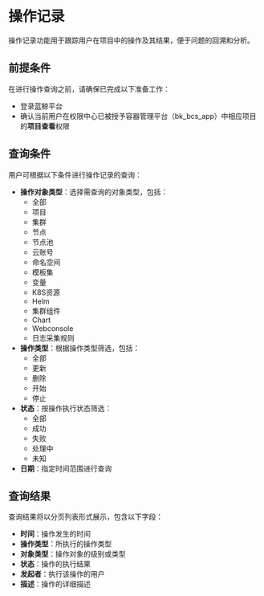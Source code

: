 # 操作记录

操作记录功能用于跟踪用户在项目中的操作及其结果，便于问题的回溯和分析。

## 前提条件

在进行操作查询之前，请确保已完成以下准备工作：

- 登录蓝鲸平台
- 确认当前用户在权限中心已被授予容器管理平台（bk_bcs_app）中相应项目的**项目查看**权限

## 查询条件

用户可根据以下条件进行操作记录的查询：

- **操作对象类型**：选择需查询的对象类型，包括：
  - 全部
  - 项目
  - 集群
  - 节点
  - 节点池
  - 云账号
  - 命名空间
  - 模板集
  - 变量
  - K8S资源
  - Helm
  - 集群组件
  - Chart
  - Webconsole
  - 日志采集规则
- **操作类型**：根据操作类型筛选，包括：
  - 全部
  - 更新
  - 删除
  - 开始
  - 停止
- **状态**：按操作执行状态筛选：
  - 全部
  - 成功
  - 失败
  - 处理中
  - 未知
- **日期**：指定时间范围进行查询

## 查询结果

查询结果将以分页列表形式展示，包含以下字段：

- **时间**：操作发生的时间
- **操作类型**：所执行的操作类型
- **对象类型**：操作对象的级别或类型
- **状态**：操作的执行结果
- **发起者**：执行该操作的用户
- **描述**：操作的详细描述
